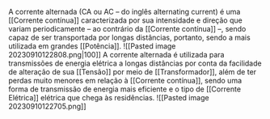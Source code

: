 A corrente alternada (CA ou AC – do inglês alternating current) é uma [[Corrente contínua]] caracterizada por sua intensidade e direção que variam periodicamente – ao contrário da [[Corrente contínua]] –, sendo capaz de ser transportada por longas distâncias, portanto, sendo a mais utilizada em grandes [[Potência]].
![[Pasted image 20230910122808.png|100]]
A corrente alternada é utilizada para transmissões de energia elétrica a longas distâncias por conta da facilidade de alteração de sua [[Tensão]] por meio de [[Transformador]], além de ter perdas muito menores em relação à [[Corrente contínua]], sendo uma forma de transmissão de energia mais eficiente e o tipo de [[Corrente Elétrica]] elétrica que chega às residências.
![[Pasted image 20230910122705.png]]
